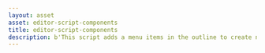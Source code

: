 ```yaml
---
layout: asset
asset: editor-script-components
title: editor-script-components
description: b'This script adds a menu items in the outline to create new resources depending on your selection.'
---
```

